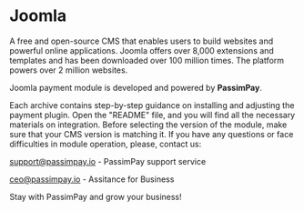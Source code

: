 # Joomla
A free and open-source CMS that enables users to build websites and powerful online applications. Joomla offers over 8,000 extensions and templates and has been downloaded over 100 million times. The platform powers over 2 million websites. 

Joomla payment module is developed and powered by **PassimPay**.

Each archive contains step-by-step guidance on installing and adjusting the payment plugin. Open the "README" file, and you will find all the necessary materials on integration. Before selecting the version of the module, make sure that your CMS version is matching it. If you have any questions or face difficulties in module operation, please, contact us:

support@passimpay.io - PassimPay support service

ceo@passimpay.io - Assitance for Business 

Stay with PassimPay and grow your business!

